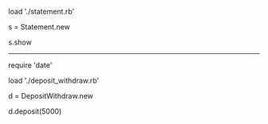 load './statement.rb'

s = Statement.new

s.show




-----

require 'date'

load './deposit_withdraw.rb'

d = DepositWithdraw.new

d.deposit(5000)
